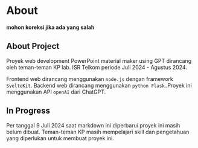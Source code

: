 # About

**mohon koreksi jika ada yang salah**

## About Project
Proyek web development PowerPoint material maker using GPT dirancang oleh teman-teman KP lab. ISR Telkom periode Juli 2024 - Agustus 2024.

Frontend web dirancang menggunakan `node.js` dengan framework `SvelteKit`. Backend web dirancang menggunakan `python Flask.`Proyek ini menggunakan API `openAI` dari ChatGPT. 

## In Progress
Per tanggal 9 Juli 2024 saat markdown ini diperbarui proyek ini masih belum dibuat. Teman-teman KP masih mempelajari skill dan pengetahuan yang diperlukan untuk membuat proyek ini.

